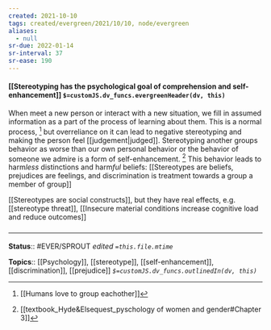 ```yaml
---
created: 2021-10-10
tags: created/evergreen/2021/10/10, node/evergreen
aliases:
  - null
sr-due: 2022-01-14
sr-interval: 37
sr-ease: 190
---
```


#### [[Stereotyping has the psychological goal of comprehension and self-enhancement]] `$=customJS.dv_funcs.evergreenHeader(dv, this)`

When meet a new person or interact with a new situation, we fill in assumed information as a part of the process of learning about them. This is a normal process, [^1] but overreliance on it can lead to negative stereotyping and making the person feel [[judgement|judged]]. Stereotyping another groups behavior as worse than our own personal behavior or the behavior of someone we admire is a form of self-enhancement. [^2]  This behavior leads to harm*less* distinctions and harm*ful* beliefs:
[[Stereotypes are beliefs, prejudices are feelings, and discrimination is treatment towards a group a member of group]]

[^1]: [[Humans love to group eachother]]
[^2]: [[textbook_Hyde&Elsequest_pyschology of women and gender#Chapter 3]]

[[Stereotypes are social constructs]], but they have real effects, e.g. [[stereotype threat]], [[Insecure material conditions increase cognitive load and reduce outcomes]]

### <hr class="footnote"/>

**Status**:: #EVER/SPROUT 
*edited `=this.file.mtime`*

**Topics**:: [[Psychology]], [[stereotype]], [[self-enhancement]], [[discrimination]], [[prejudice]]
*`$=customJS.dv_funcs.outlinedIn(dv, this)`*
